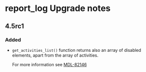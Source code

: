 # report_log Upgrade notes

## 4.5rc1

### Added

- `get_activities_list()` function returns also an array of disabled elements, apart from the array of activities.

  For more information see [MDL-82146](https://tracker.moodle.org/browse/MDL-82146)
